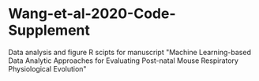 # Wang-et-al-2020-Code-Supplement
Data analysis and figure R scipts for manuscript "Machine Learning-based Data Analytic Approaches for Evaluating Post-natal Mouse Respiratory Physiological Evolution"
